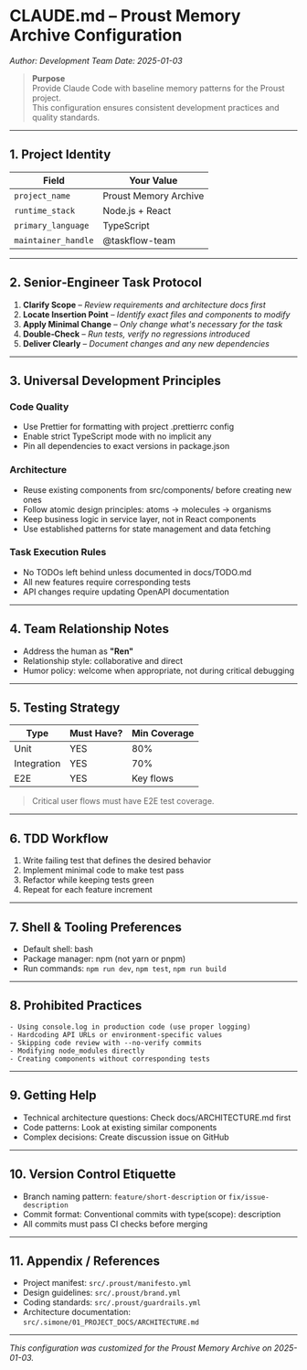# CLAUDE.md – Proust Memory Archive Configuration

_Author: Development Team_
 _Date: 2025-01-03_

> **Purpose**  
> Provide Claude Code with baseline memory patterns for the Proust project.  
> This configuration ensures consistent development practices and quality standards.

---

## 1. Project Identity
| Field               | Your Value                        |
| ------------------- | --------------------------------- |
| `project_name`      | Proust Memory Archive             |
| `runtime_stack`     | Node.js + React                  |
| `primary_language`  | TypeScript                        |
| `maintainer_handle` | @taskflow-team                    |

---

## 2. Senior‑Engineer Task Protocol  

1. **Clarify Scope** – _Review requirements and architecture docs first_  
2. **Locate Insertion Point** – _Identify exact files and components to modify_  
3. **Apply Minimal Change** – _Only change what's necessary for the task_  
4. **Double‑Check** – _Run tests, verify no regressions introduced_  
5. **Deliver Clearly** – _Document changes and any new dependencies_

---

## 3. Universal Development Principles  

### Code Quality
- Use Prettier for formatting with project .prettierrc config
- Enable strict TypeScript mode with no implicit any
- Pin all dependencies to exact versions in package.json

### Architecture
- Reuse existing components from src/components/ before creating new ones
- Follow atomic design principles: atoms → molecules → organisms
- Keep business logic in service layer, not in React components
- Use established patterns for state management and data fetching

### Task Execution Rules
- No TODOs left behind unless documented in docs/TODO.md
- All new features require corresponding tests
- API changes require updating OpenAPI documentation

---

## 4. Team Relationship Notes  

- Address the human as **"Ren"**
- Relationship style: collaborative and direct
- Humor policy: welcome when appropriate, not during critical debugging

---

## 5. Testing Strategy
| Type        | Must Have? | Min Coverage |
| ----------- | ---------- | ------------ |
| Unit        | YES        | 80%          |
| Integration | YES        | 70%          |
| E2E         | YES        | Key flows    |

> Critical user flows must have E2E test coverage.

---

## 6. TDD Workflow
1. Write failing test that defines the desired behavior
2. Implement minimal code to make test pass
3. Refactor while keeping tests green
4. Repeat for each feature increment

---

## 7. Shell & Tooling Preferences
- Default shell: bash
- Package manager: npm (not yarn or pnpm)
- Run commands: `npm run dev`, `npm test`, `npm run build`

---

## 8. Prohibited Practices

```
- Using console.log in production code (use proper logging)
- Hardcoding API URLs or environment-specific values
- Skipping code review with --no-verify commits
- Modifying node_modules directly
- Creating components without corresponding tests
```

---

## 9. Getting Help
- Technical architecture questions: Check docs/ARCHITECTURE.md first
- Code patterns: Look at existing similar components
- Complex decisions: Create discussion issue on GitHub

---

## 10. Version Control Etiquette
- Branch naming pattern: `feature/short-description` or `fix/issue-description`
- Commit format: Conventional commits with type(scope): description
- All commits must pass CI checks before merging

---

## 11. Appendix / References
- Project manifest: `src/.proust/manifesto.yml`
- Design guidelines: `src/.proust/brand.yml`
- Coding standards: `src/.proust/guardrails.yml`
- Architecture documentation: `src/.simone/01_PROJECT_DOCS/ARCHITECTURE.md`

---

_This configuration was customized for the Proust Memory Archive on 2025-01-03._